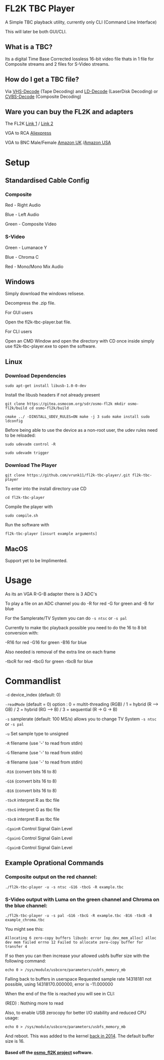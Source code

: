 # FL2K TBC Player

A Simple TBC playback utility, currently only CLI (Command Line Interface)

This will later be both GUI/CLI.

## What is a TBC? 

Its a digital Time Base Corrected lossless 16-bit video file thats in 1 file for Composite streams and 2 files for S-Video streams.

## How do I get a TBC file? 

Via [VHS-Decode](https://github.com/oyvindln/vhs-decode) (Tape Decoding) and [LD-Decode](https://github.com/happycube/ld-decode) (LaserDisk Decoding) or [CVBS-Decode](https://github.com/oyvindln/vhs-decode/wiki/CVBS-Composite-Decode) (Composite Decoding) 

## Ware you can buy the FL2K and adapters

The FL2K [Link 1](https://www.aliexpress.com/item/1005002872152601.html?) / [Link 2](https://www.reichelt.de/de/de/adapterkabel-usb-3-0-stecker-vga-buchse-schwarz-delock-62738-p287335.html)

VGA to RCA [Aliexpress](https://www.aliexpress.com/item/1005002872152601.html?)

VGA to BNC Male/Female [Amazon UK](https://www.amazon.co.uk/gp/product/B0033AF5Y0/) /[Amazon USA](https://www.amazon.com/s?k=VGA+to+BNC+Cable&crid=30JGI1TOFQ5I9&sprefix=vga+to+bnc+cable%2Caps%2C165&ref=nb_sb_noss_1)

# Setup 

## Standardised Cable Config 

### Composite 

Red - Right Audio

Blue - Left Audio

Green - Composite Video 

### S-Video 

Green - Lumanace Y 

Blue - Chroma C 

Red - Mono/Mono Mix Audio

## Windows 

Simply download the windows relisese.

Decompress the .zip file.

For GUI users 

Open the fl2k-tbc-player.bat file.

For CLI users 

Open an CMD Window and open the directory with CD once inside simply use fl2k-tbc-player.exe to open the software.

## Linux

### Download Dependencies 

`sudo apt-get install libusb-1.0-0-dev`

Install the libusb headers if not already present

`git clone https://gitea.osmocom.org/sdr/osmo-fl2k
mkdir osmo-fl2k/build
cd osmo-fl2k/build`

`cmake ../ -DINSTALL_UDEV_RULES=ON
make -j 3
sudo make install
sudo ldconfig`

Before being able to use the device as a non-root user, the udev rules need to be reloaded:

`sudo udevadm control -R`

`sudo udevadm trigger`

### Download The Player 

`git clone https://github.com/vrunk11/fl2k-tbc-player/.git fl2k-tbc-player`

To enter into the install directory use CD 

`cd fl2k-tbc-player`

Compile the player with 

`sudo compile.sh`

Run the software with 

`fl2k-tbc-player [insurt example arguments]`

## MacOS 

Support yet to be Implimented.

# Usage 

As its an VGA R-G-B adapter there is 3 ADC's

To play a file on an ADC channel you do -R for red -G for green and -B for blue

For the Samplerate/TV System you can do `-s ntsc` or `-s pal`

Currently to make tbc playback possible you need to do the 16 to 8 bit conversion with:

-R16 for red -G16 for green -B16 for blue 

Also needed is removal of the extra line on each frame

-tbcR for red -tbcG for green -tbcB for blue

# Commandlist

`-d` device_index (default: 0)

`-readMode` (default = 0) option : 0 = multit-threading (RGB) / 1 = hybrid (R --> GB) / 2 = hybrid (RG --> B) / 3 = sequential (R -> G -> B)

`-s` samplerate (default: 100 MS/s) allows you to change TV System `-s ntsc` or `-s pal`

`-u` Set sample type to unsigned

`-R` filename (use '-' to read from stdin)

`-G` filename (use '-' to read from stdin)

`-B` filename (use '-' to read from stdin)

`-R16` (convert bits 16 to 8)

`-G16` (convert bits 16 to 8)

`-B16` (convert bits 16 to 8)

`-tbcR` interpret R as tbc file

`-tbcG` interpret G as tbc file

`-tbcB` interpret B as tbc file

`-CgainR` Control Signal Gain Level 

`-CgainG` Control Signal Gain Level 

`-CgainB` Control Signal Gain Level 

## Example Oprational Commands

### Composite output on the red channel:

`./fl2k-tbc-player -u -s ntsc -G16 -tbcG -R example.tbc`

### S-Video output with Luma on the green channel and Chroma on the blue channel:

`./fl2k-tbc-player -u -s pal -G16 -tbcG -R example.tbc -B16 -tbcB -B example_chroma.tbc`

You might see this:

`Allocating 6 zero-copy buffers
libusb: error [op_dev_mem_alloc] alloc dev mem failed errno 12
Failed to allocate zero-copy buffer for transfer 4`

If so then you can then increase your allowed usbfs buffer size with the following command:

`echo 0 > /sys/module/usbcore/parameters/usbfs_memory_mb`

Falling back to buffers in userspace
Requested sample rate 14318181 not possible, using 14318170.000000, error is -11.000000

When the end of the file is reached you will see in CLI:

(RED) : Nothing more to read

Also, to enable USB zerocopy for better I/O stability and reduced CPU usage:

`echo 0 > /sys/module/usbcore/parameters/usbfs_memory_mb`

And reboot. This was added to the kernel [back in 2014](https://lkml.org/lkml/2014/7/2/377). The default buffer size is 16.

#### Based off the [osmo_fl2K project](https://osmocom.org/projects/osmo-fl2k/wiki) software.
